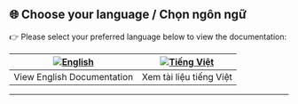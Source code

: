 ## 🌐 Choose your language / Chọn ngôn ngữ

👉 Please select your preferred language below to view the documentation:

| [![English](https://img.shields.io/badge/English-🇺🇸-blue?style=for-the-badge&logo=github)](README-en.md) | [![Tiếng Việt](https://img.shields.io/badge/Tiếng_Việt-🇻🇳-green?style=for-the-badge&logo=github)](README-vi.md) |
| :----------------------------------------------------------------------------------------------: | :----------------------------------------------------------------------------------------------: |
|                                   View English Documentation                                    |                                    Xem tài liệu tiếng Việt                                    |

---
